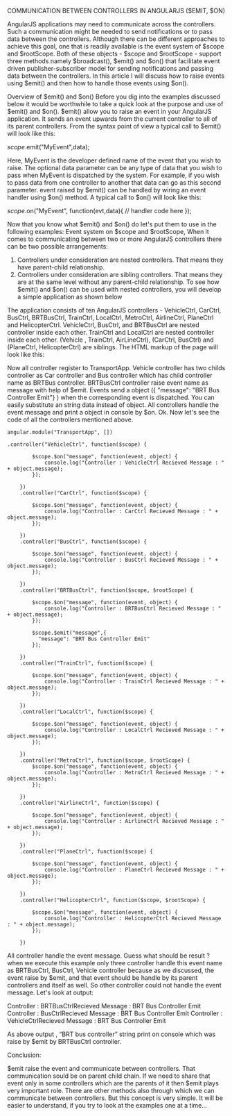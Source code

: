 COMMUNICATION BETWEEN CONTROLLERS IN ANGULARJS ($EMIT, $ON)


AngularJS applications may need to communicate across the controllers. Such a communication might be needed to send notifications or to pass data between the controllers.
Although there can be different approaches to achieve this goal, one that is readily available is the event system of $scope and $rootScope. Both of these objects - $scope and 
$rootScope - support three methods namely $broadcast(), $emit() and $on() that facilitate event driven publisher-subscriber model for sending notifications and passing data 
between the controllers. In this article I will discuss how to raise events using $emit() and then how to handle those events using $on().

Overview of $emit() and $on()
Before you dig into the examples discussed below it would be worthwhile to take a quick look at the purpose and use of $emit() and $on(). $emit() allow you to raise an event in your AngularJS application. It sends an event upwards from the current controller to all of its parent controllers. From the syntax point of view a typical call to $emit() will look like this:


$scope.$emit("MyEvent",data);


Here, MyEvent is the developer defined name of the event that you wish to raise. The optional data parameter can be any type of data that you wish to pass when MyEvent is dispatched by the system. For example, if you wish to pass data from one controller to another that data can go as this second parameter.
event raised by $emit() can be handled by wiring an event handler using $on() method. A typical call to $on() will look like this:


$scope.$on("MyEvent", function(evt,data){ 
  // handler code here });


Now that you know what $emit() and $on() do let's put them to use in the following examples:
Event system on $scope and $rootScope, When it comes to communicating between two or more AngularJS controllers there can be two possible arrangements:
1. Controllers under consideration are nested controllers. That means they have parent-child relationship.
2. Controllers under consideration are sibling controllers. That means they are at the same level without any parent-child relationship.
To see how $emit() and $on() can be used with nested controllers, you will develop a simple application as shown below

The application consists of ten AngularJS controllers - VehicleCtrl, CarCtrl, BusCtrl, BRTBusCtrl, TrainCtrl, LocalCtrl, 
MetroCtrl, AirlineCtrl, PlaneCtrl and HelicopterCtrl. VehicleCtrl, BusCtrl, and BRTBusCtrl are nested controller inside 
each other. TrainCtrl and LocalCtrl are nested controller inside each other. (Vehicle , TrainCtrl, AirLineCtrl), 
(CarCtrl, BusCtrl) and (PlaneCtrl, HelicopterCtrl) are siblings. 
The HTML markup of the page will look like this:

<div ng-app="TransportApp">
	<div ng-controller="VehicleCtrl">
		<div ng-controller="CarCtrl"></div>
		<div ng-controller="BusCtrl">
			<div ng-controller="BRTBusCtrl"></div>				
		</div>
	</div>
	<div ng-controller="TrainCtrl">
		<div ng-controller="LocalCtrl"></div>
		<div ng-controller="MetroCtrl"></div>
	</div>
	<div ng-controller="AirlineCtrl">
		<div ng-controller="PlaneCtrl"></div>
		<div ng-controller="HelicopterCtrl"></div>
	</div>
</div>

Now all controller register to TransportApp. Vehicle controller has two childs controller as Car controller and Bus controller which has child controller name as BRTBus controller. BRTBusCtrl controller raise event name as message with help of $emit. Events send a object ({ "message": "BRT Bus Controller Emit"} ) when the corresponding event is dispatched. You can easily substitute an string data instead of object. All controllers handle the event message and print a object in console by $on.
Ok. Now let's see the code of all the controllers mentioned above. 

	angular.module("TransportApp", [])

	.controller("VehicleCtrl", function($scope) {

			$scope.$on("message", function(event, object) {
				console.log("Controller : VehicleCtrl Recieved Message : " + object.message);
			});

		})
		.controller("CarCtrl", function($scope) {

			$scope.$on("message", function(event, object) {
				console.log("Controller : CarCtrl Recieved Message : " + object.message);
			});

		})
		.controller("BusCtrl", function($scope) {

			$scope.$on("message", function(event, object) {
				console.log("Controller : BusCtrl Recieved Message : " + object.message);
			});

		})
		.controller("BRTBusCtrl", function($scope, $rootScope) {

			$scope.$on("message", function(event, object) {
				console.log("Controller : BRTBusCtrl Recieved Message : " + object.message);
			});

			$scope.$emit("message",{
			  "message": "BRT Bus Controller Emit"
			});

		})
		.controller("TrainCtrl", function($scope) {

			$scope.$on("message", function(event, object) {
				console.log("Controller : TrainCtrl Recieved Message : " + object.message);
			});

		})
		.controller("LocalCtrl", function($scope) {

			$scope.$on("message", function(event, object) {
				console.log("Controller : LocalCtrl Recieved Message : " + object.message);
			});

		})
		.controller("MetroCtrl", function($scope, $rootScope) {
			$scope.$on("message", function(event, object) {
				console.log("Controller : MetroCtrl Recieved Message : " + object.message);
			});
			
		})
		.controller("AirlineCtrl", function($scope) {

			$scope.$on("message", function(event, object) {
				console.log("Controller : AirlineCtrl Recieved Message : " + object.message);
			});

		})
		.controller("PlaneCtrl", function($scope) {

			$scope.$on("message", function(event, object) {
				console.log("Controller : PlaneCtrl Recieved Message : " + object.message);
			});

		})
		.controller("HelicopterCtrl", function($scope, $rootScope) {

			$scope.$on("message", function(event, object) {
				console.log("Controller : HelicopterCtrl Recieved Message : " + object.message);
			});

		})

All controller handle the event message. Guess what should be result ? when we execute this example only three controller handle this event name as BRTBusCtrl, BusCtrl, Vehicle controller because as we discussed, the event raise by $emit, and that event should be handle by its parent controllers and itself as well. So other controller could not handle the event message.
Let's look at output:

Controller : BRTBusCtrlRecieved Message : BRT Bus Controller Emit 
Controller : BusCtrlRecieved Message : BRT Bus Controller Emit 
Controller : VehicleCtrlRecieved Message : BRT Bus Controller Emit

As above output , “BRT bus controller” string print on console which was raise by $emit by BRTBusCtrl controller.

Conclusion:

$emit raise the event and communicate between controllers. That communication sould be on parent child chain. If we need to share that event only in some controllers which are the parents of it then $emit  plays very important role. 
There are other methods also through which we can communicate between controllers. But this concept is very simple. It will be easier to understand, if you try to look at the examples one at a time...











